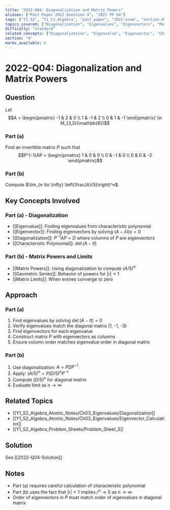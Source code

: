 ```yaml
---
title: "2022-Q04: Diagonalization and Matrix Powers"
aliases: ["Past Paper 2022 Question 4", "2022 PP Q4"]
tags: ["Y1_S2", "Y1_S2_Algebra", "past_paper", "2022-exam", "section-A", "q04", "diagonalization", "matrix-powers", "eigenvalues", "eigenvectors"]
topics_covered: ["Diagonalization", "Eigenvalues", "Eigenvectors", "Matrix Powers", "Limits"]
difficulty: "standard"
related_concepts: ["Diagonalization", "Eigenvalue", "Eigenvector", "Characteristic Polynomial", "Matrix Powers", "Limits"]
section: "A"
marks_available: 6
---
```


# 2022-Q04: Diagonalization and Matrix Powers

## Question

Let 
$$A = \begin{pmatrix}
-1 & 2 & 0 \\
1 & -1 & 2 \\
0 & 1 & -1
\end{pmatrix} \in M_{3,3}(\mathbb{R})$$

### Part (a)
Find an invertible matrix $P$ such that
$$P^{-1}AP = \begin{pmatrix}
1 & 0 & 0 \\
0 & -1 & 0 \\
0 & 0 & -3
\end{pmatrix}$$

### Part (b)
Compute $\lim_{n \to \infty} \left(\frac{A}{5}\right)^n$.

## Key Concepts Involved

### Part (a) - Diagonalization
- [[Eigenvalue]]: Finding eigenvalues from characteristic polynomial
- [[Eigenvector]]: Finding eigenvectors by solving $(A - \lambda I)x = 0$
- [[Diagonalization]]: $P^{-1}AP = D$ where columns of $P$ are eigenvectors
- [[Characteristic Polynomial]]: $\det(A - tI)$

### Part (b) - Matrix Powers and Limits
- [[Matrix Powers]]: Using diagonalization to compute $(A/5)^n$
- [[Geometric Series]]: Behavior of powers for $|r| < 1$
- [[Matrix Limits]]: When entries converge to zero

## Approach

### Part (a)
1. Find eigenvalues by solving $\det(A - tI) = 0$
2. Verify eigenvalues match the diagonal matrix (1, -1, -3)
3. Find eigenvectors for each eigenvalue
4. Construct matrix $P$ with eigenvectors as columns
5. Ensure column order matches eigenvalue order in diagonal matrix

### Part (b)
1. Use diagonalization: $A = PDP^{-1}$
2. Apply: $(A/5)^n = P(D/5)^nP^{-1}$
3. Compute $(D/5)^n$ for diagonal matrix
4. Evaluate limit as $n \to \infty$

## Related Topics
- [[Y1_S2_Algebra_Atomic_Notes/Ch03_Eigenvalues/Diagonalization]]
- [[Y1_S2_Algebra_Atomic_Notes/Ch03_Eigenvalues/Eigenvector_Calculation]]
- [[Y1_S2_Algebra_Problem_Sheets/Problem_Sheet_3]]

## Solution
See [[2022-Q04-Solution]]

## Notes
- Part (a) requires careful calculation of characteristic polynomial
- Part (b) uses the fact that $|r| < 1$ implies $r^n \to 0$ as $n \to \infty$
- Order of eigenvectors in $P$ must match order of eigenvalues in diagonal matrix
